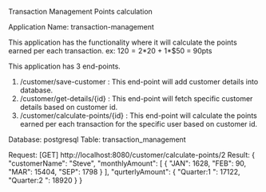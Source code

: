Transaction Management Points calculation

Application Name: transaction-management

This application has the functionality where it will calculate the points earned per each transaction. 
ex: $120 = 2*$20 + 1*$50 = 90pts

This application has 3 end-points.
1. /customer/save-customer : This end-point will add customer details into database.
2. /customer/get-details/{id} : This end-point will fetch specific customer details based on customer id. 
3. /customer/calculate-points/{id} : This end-point will calculate the points earned per each transaction for the specific user based on customer id.

Database: postgresql 
Table: transaction_management

Request: [GET] http://localhost:8080/customer/calculate-points/2
Result:
{
    "customerName": "Steve",
    "monthlyAmount": [
        {
            "JAN": 1628,
            "FEB": 90,
            "MAR": 15404,
            "SEP": 1798
        }
    ],
    "qurterlyAmount": {
        "Quarter:1 ": 17122,
        "Quarter:2 ": 18920
    }
}
